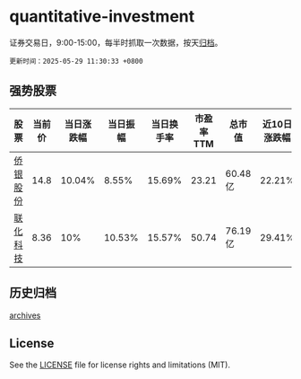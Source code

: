 # quantitative-investment

证券交易日，9:00-15:00，每半时抓取一次数据，按天[归档](archives)。

`更新时间：2025-05-29 11:30:33 +0800`

## 强势股票

|股票|当前价|当日涨跌幅|当日振幅|当日换手率|市盈率TTM|总市值|近10日涨跌幅|
|----|----|----|----|----|----|----|----|
|[侨银股份](https://xueqiu.com/S/SZ002973)|14.8|10.04%|8.55%|15.69%|23.21|60.48亿|22.21%|
|[联化科技](https://xueqiu.com/S/SZ002250)|8.36|10%|10.53%|15.57%|50.74|76.19亿|29.41%|

## 历史归档

[archives](archives)

## License

See the [LICENSE](LICENSE) file for license rights and limitations (MIT).